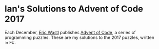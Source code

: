 # Ian's Solutions to Advent of Code 2017

Each December, [Eric Wastl](http://was.tl/) publishes [Advent of Code](http://adventofcode.com), a series of programming puzzles. These are my solutions to the 2017 puzzles, written in F#.
